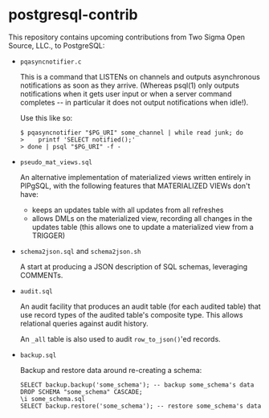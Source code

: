 # postgresql-contrib

This repository contains upcoming contributions from Two Sigma Open
Source, LLC., to PostgreSQL:

 - `pqasyncnotifier.c`

   This is a command that LISTENs on channels and outputs asynchronous
   notifications as soon as they arrive.  (Whereas psql(1) only outputs
   notifications when it gets user input or when a server command
   completes -- in particular it does not output notifications when
   idle!).

   Use this like so: 

   ```
   $ pqasyncnotifier "$PG_URI" some_channel | while read junk; do
   >    printf 'SELECT notified();'
   > done | psql "$PG_URI" -f -
   ```

 - `pseudo_mat_views.sql`

   An alternative implementation of materialized views written entirely
   in PlPgSQL, with the following features that MATERIALIZED VIEWs don't
   have:

    - keeps an updates table with all updates from all refreshes
    - allows DMLs on the materialized view, recording all changes in the
      updates table (this allows one to update a materialized view from
      a TRIGGER)

 - `schema2json.sql` and `schema2json.sh`

   A start at producing a JSON description of SQL schemas, leveraging
   COMMENTs.

 - `audit.sql`

   An audit facility that produces an audit table (for each audited
   table) that use record types of the audited table's composite type.
   This allows relational queries against audit history.

   An `_all` table is also used to audit `row_to_json()`'ed records.

 - `backup.sql`

   Backup and restore data around re-creating a schema:

   ```
   SELECT backup.backup('some_schema'); -- backup some_schema's data
   DROP SCHEMA "some_schema" CASCADE;
   \i some_schema.sql
   SELECT backup.restore('some_schema'); -- restore some_schema's data
   ```
